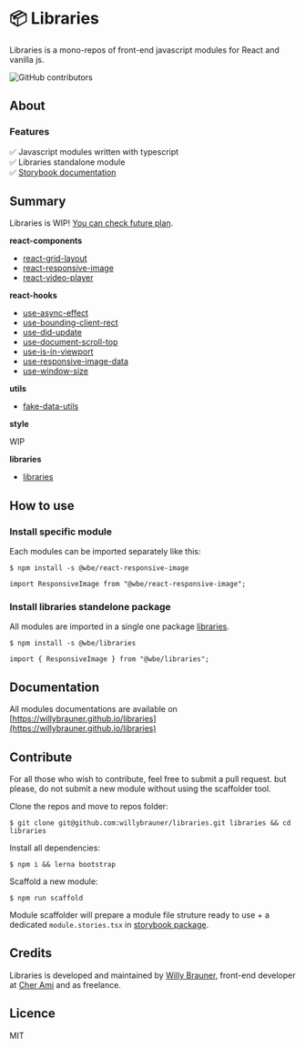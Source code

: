 # 📦 Libraries

Libraries is a mono-repos of front-end javascript modules for React and vanilla js.

![GitHub contributors](https://img.shields.io/github/contributors/willybrauner/libraries)

## About

### Features

✅ Javascript modules written with typescript  
✅ Libraries standalone module  
✅ [Storybook documentation](https://willybrauner.github.io/libraries/)

## Summary

Libraries is WIP! [You can check future plan](https://github.com/willybrauner/libraries/wiki).

**react-components**

- [react-grid-layout](packages/react-components/react-grid-layout)
- [react-responsive-image](packages/react-components/react-responsive-image)
- [react-video-player](packages/react-components/react-video-player)

**react-hooks**

- [use-async-effect](packages/react-hooks/use-async-effect)
- [use-bounding-client-rect](packages/react-hooks/use-bounding-client-rect)
- [use-did-update](packages/react-hooks/use-did-update)
- [use-document-scroll-top](packages/react-hooks/use-document-scroll-top)
- [use-is-in-viewport](packages/react-hooks/use-is-in-viewport)
- [use-responsive-image-data](packages/react-hooks/use-responsive-image-data)
- [use-window-size](packages/react-hooks/use-window-size)

**utils**

- [fake-data-utils](packages/utils/fake-data-utils)

**style**

WIP

**libraries**

- [libraries](packages/libraries)

## How to use

### Install specific module

Each modules can be imported separately like this:

```shell script
$ npm install -s @wbe/react-responsive-image
```

```tsx
import ResponsiveImage from "@wbe/react-responsive-image";
```

### Install libraries standelone package

All modules are imported in a single one package [libraries](packages/libraries).

```shell script
$ npm install -s @wbe/libraries
```

```tsx
import { ResponsiveImage } from "@wbe/libraries";
```

## Documentation

All modules documentations are available on
[https://willybrauner.github.io/libraries](https://willybrauner.github.io/libraries)

## Contribute

For all those who wish to contribute, feel free to submit a pull request. but please,
do not submit a new module without using the scaffolder tool.

Clone the repos and move to repos folder:

```shell script
$ git clone git@github.com:willybrauner/libraries.git libraries && cd libraries
```

Install all dependencies:

```shell script
$ npm i && lerna bootstrap
```

Scaffold a new module:

```shell script
$ npm run scaffold
```

Module scaffolder will prepare a module file struture ready to use + a dedicated `module.stories.tsx`
in [storybook package](storybook/stories).

## Credits

Libraries is developed and maintained by [Willy Brauner](https://willybrauner.com),
front-end developer at [Cher Ami](https://cher-ami.tv) and as freelance.

## Licence

MIT
